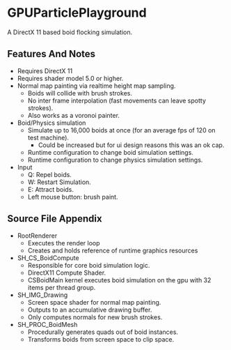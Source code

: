 # GPUParticlePlayground

A DirectX 11 based boid flocking simulation.

## Features And Notes
* Requires DirectX 11
* Requires shader model 5.0 or higher.
* Normal map painting via realtime height map sampling.
  * Boids will collide with brush strokes.
  * No inter frame interpolation (fast movements can leave spotty strokes).
  * Also works as a voronoi painter.
* Boid/Physics simulation
  * Simulate up to 16,000 boids at once (for an average fps of 120 on test machine).
    * Could be increased but for ui design reasons this was an ok cap.
  * Runtime configuration to change boid simulation settings.
  * Runtime configuration to change physics simulation settings.
* Input
  * Q: Repel boids.
  * W: Restart Simulation.
  * E: Attract boids.
  * Left mouse button: brush paint.
  
## Source File Appendix
* RootRenderer
  * Executes the render loop
  * Creates and holds reference of runtime graphics resources
* SH_CS_BoidCompute
  * Responsible for core boid simulation logic.
  * DirectX11 Compute Shader.
  * CSBoidMain kernel executes boid simulation on the gpu with 32 items per thread group.
* SH_IMG_Drawing
  * Screen space shader for normal map painting.
  * Outputs to an accumulative drawing buffer.
  * Only computes normals for new brush strokes.
* SH_PROC_BoidMesh
  * Procedurally generates quads out of boid instances.
  * Transforms boids from screen space to clip space.
